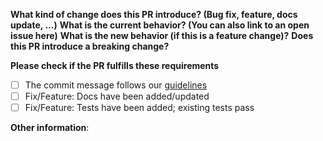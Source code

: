 **What kind of change does this PR introduce? (Bug fix, feature, docs update, ...)**
**What is the current behavior? (You can also link to an open issue here)**
**What is the new behavior (if this is a feature change)?**
**Does this PR introduce a breaking change?**

**Please check if the PR fulfills these requirements**

-   [ ] The commit message follows our [guidelines](https://github.com/diwakersurya/click-to-copy/blob/master/DEVELOPERS.md#commits)
-   [ ] Fix/Feature: Docs have been added/updated
-   [ ] Fix/Feature: Tests have been added; existing tests pass

**Other information**:
